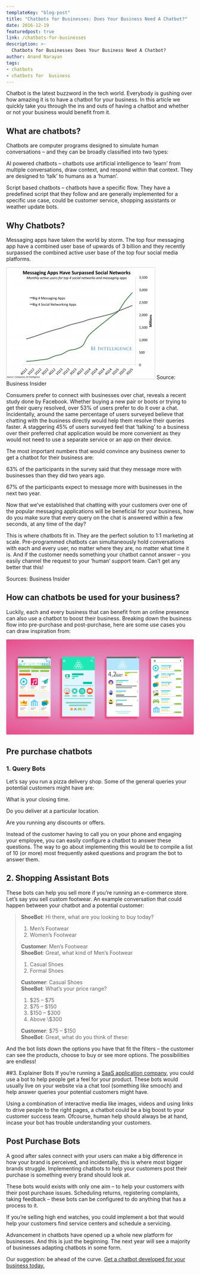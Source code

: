 ```yaml
---
templateKey: "blog-post"
title: "Chatbots for Businesses: Does Your Business Need A Chatbot?"
date: 2016-12-19
featuredpost: true
link: /chatbots-for-businesses
description: >-
  Chatbots for Businesses Does Your Business Need A Chatbot?
author: Anand Narayan
tags:
- chatbots
- chatbots for  business
---
```


Chatbot is the latest buzzword in the tech world. Everybody is gushing over how amazing it is to have a chatbot for your business. In this article we quickly take you through the ins and outs of having a chatbot and whether or not your business would benefit from it.

## What are chatbots?

Chatbots are computer programs designed to simulate human conversations – and they can be broadly classified into two types:

AI powered chatbots – chatbots use artificial intelligence to ‘learn’ from multiple conversations, draw context, and respond within that context. They are designed to ‘talk’ to humans as a ‘human’.

Script based chatbots – chatbots have a specific flow. They have a predefined script that they follow and are generally implemented for a specific use case, could be customer service, shopping assistants or weather update bots.

## Why Chatbots?

Messaging apps have taken the world by storm. The top four messaging app have a combined user base of upwards of 3 billion and they recently surpassed the combined active user base of the top four social media platforms.

![chatbots-for-businesses](./images/chatbots-for-business.png)
Source: Business Insider

Consumers prefer to connect with businesses over chat, reveals a recent study done by Facebook. Whether buying a new pair or boots or trying to get their query resolved, over 53% of users prefer to do it over a chat. Incidentally, around the same percentage of users surveyed believe that chatting with the business directly would help them resolve their queries faster. A staggering 45% of users surveyed feel that ‘talking’ to a business over their preferred chat application would be more convenient as they would not need to use a separate service or an app on their device.

The most important numbers that would convince any business owner to get a chatbot for their business are:

63% of the participants in the survey said that they message more with businesses than they did two years ago.

67% of the participants expect to message more with businesses in the next two year.

Now that we’ve established that chatting with your customers over one of the popular messaging applications will be beneficial for your business, how do you make sure that every query on the chat is answered within a few seconds, at any time of the day?

This is where chatbots fit in. They are the perfect solution to 1:1 marketing at scale. Pre-programmed chatbots can simultaneously hold conversations with each and every user, no matter where they are, no matter what time it is. And if the customer needs something your chatbot cannot answer – you easily channel the request to your ‘human’ support team. Can’t get any better that this!

Sources: Business Insider

## How can chatbots be used for your business?

Luckily, each and every business that can benefit from an online presence can also use a chatbot to boost their business. Breaking down the business flow into pre-purchase and post-purchase, here are some use cases you can draw inspiration from:

![chatbots-for-businesses](./images/aso.png)

## Pre purchase chatbots

### 1. Query Bots

Let’s say you run a pizza delivery shop. Some of the general queries your potential customers might have are:

What is your closing time.

Do you deliver at a particular location.

Are you running any discounts or offers.

Instead of the customer having to call you on your phone and engaging your employee, you can easily configure a chatbot to answer these questions. The way to go about implementing this would be to compile a list of 10 (or more) most frequently asked questions and program the bot to answer them.

## 2. Shopping Assistant Bots

These bots can help you sell more if you’re running an e-commerce store. Let’s say you sell custom footwear. An example conversation that could happen between your chatbot and a potential customer:

> **ShoeBot**: Hi there, what are you looking to buy today?
>
> <ol>
>   <li>Men’s Footwear</li>
>   <li>Women’s Footwear</li>
> </ol>
>
> **Customer**: Men’s Footwear<br/>
> **ShoeBot**: Great, what kind of Men’s Footwear
>
> <ol>
>   <li>Casual Shoes</li>
>   <li>Formal Shoes</li>
> </ol>
>
> **Customer**: Casual Shoes<br/>
> **ShoeBot**: What’s your price range?
>
> <ol>
>   <li>$25 – $75</li>
>   <li>$75 – $150</li>
>   <li>$150 – $300</li>
>   <li>Above \$300</li>
> </ol>
>
> **Customer**: $75 – $150<br/>
> **ShoeBot**: Great, what do you think of these:

And the bot lists down the options you have that fit the filters – the customer can see the products, choose to buy or see more options. The possibilities are endless!

##3. Explainer Bots
If you’re running a [SaaS application company](/saas-development-services/), you could use a bot to help people get a feel for your product. These bots would usually live on your website via a chat tool (something like smooch) and help answer queries your potential customers might have.

Using a combination of interactive media like images, videos and using links to drive people to the right pages, a chatbot could be a big boost to your customer success team. Ofcourse, human help should always be at hand, incase your bot has trouble understanding your customers.

## Post Purchase Bots

A good after sales connect with your users can make a big difference in how your brand is perceived, and incidentally, this is where most bigger brands struggle. Implementing chatbots to help your customers post their purchase is something every brand should look at.

These bots would exists with only one aim – to help your customers with their post purchase issues. Scheduling returns, registering complaints, taking feedback – these bots can be configured to do anything that has a process to it.

If you’re selling high end watches, you could implement a bot that would help your customers find service centers and schedule a servicing.

Advancement in chatbots have opened up a whole new platform for businesses. And this is just the beginning. The next year will see a majority of businesses adapting chatbots in some form.

Our suggestion: be ahead of the curve. [Get a chatbot developed for your business today.](/chatbot-development-company-bangalore/)
